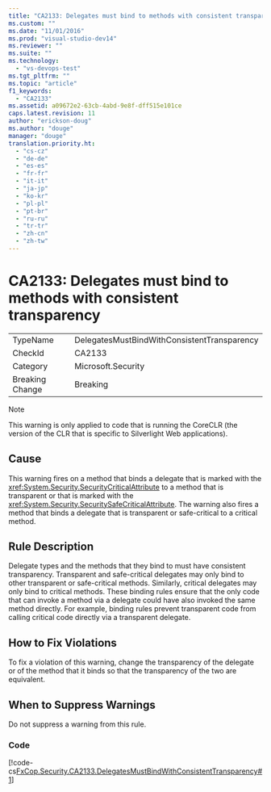 ```yaml
---
title: "CA2133: Delegates must bind to methods with consistent transparency | Microsoft Docs"
ms.custom: ""
ms.date: "11/01/2016"
ms.prod: "visual-studio-dev14"
ms.reviewer: ""
ms.suite: ""
ms.technology: 
  - "vs-devops-test"
ms.tgt_pltfrm: ""
ms.topic: "article"
f1_keywords: 
  - "CA2133"
ms.assetid: a09672e2-63cb-4abd-9e8f-dff515e101ce
caps.latest.revision: 11
author: "erickson-doug"
ms.author: "douge"
manager: "douge"
translation.priority.ht: 
  - "cs-cz"
  - "de-de"
  - "es-es"
  - "fr-fr"
  - "it-it"
  - "ja-jp"
  - "ko-kr"
  - "pl-pl"
  - "pt-br"
  - "ru-ru"
  - "tr-tr"
  - "zh-cn"
  - "zh-tw"
---
```

# CA2133: Delegates must bind to methods with consistent transparency
|||  
|-|-|  
|TypeName|DelegatesMustBindWithConsistentTransparency|  
|CheckId|CA2133|  
|Category|Microsoft.Security|  
|Breaking Change|Breaking|  
  
> [!NOTE]
>  This warning is only applied to code that is running the CoreCLR (the version of the CLR that is specific to Silverlight Web applications).  
  
## Cause  
 This warning fires on a method that binds a delegate that is marked with the <xref:System.Security.SecurityCriticalAttribute> to a method that is transparent or that is marked with the <xref:System.Security.SecuritySafeCriticalAttribute>. The warning also fires a method that binds a delegate that is transparent or safe-critical to a critical method.  
  
## Rule Description  
 Delegate types and the methods that they bind to must have consistent transparency. Transparent and safe-critical delegates may only bind to other transparent or safe-critical methods. Similarly, critical delegates may only bind to critical methods. These binding rules ensure that the only code that can invoke a method via a delegate could have also invoked the same method directly. For example, binding rules prevent transparent code from calling critical code directly via a transparent delegate.  
  
## How to Fix Violations  
 To fix a violation of this warning, change the transparency of the delegate or of the method that it binds so that the transparency of the two are equivalent.  
  
## When to Suppress Warnings  
 Do not suppress a warning from this rule.  
  
### Code  
 [!code-cs[FxCop.Security.CA2133.DelegatesMustBindWithConsistentTransparency#1](../code-quality/codesnippet/CSharp/ca2133-delegates-must-bind-to-methods-with-consistent-transparency_1.cs)]